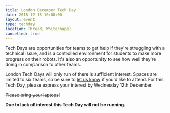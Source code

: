 ```yaml
---
title: London December Tech Day
date: 2018-12-15 10:00:00
layout: event
type: techday
location: Thread, Whitechapel
cancelled: true
---
```


Tech Days are opportunities for teams to get help if they're struggling with a
technical issue, and is a controlled environment for students to make more
progress on their robots. It's also an opportunity to see how well they're doing
in comparison to other teams.

London Tech Days will only run of there is sufficient interest. Spaces are
limited to six teams, so be sure to [let us know][teams-contact] if you'd like
to attend. For this Tech Day, please express your interest by Wednesday 12th
December.

~~Please bring your laptops!~~

**Due to lack of interest this Tech Day will not be running.**

[teams-contact]: mailto:teams@studentrobotics.org
